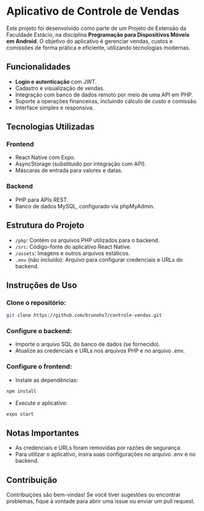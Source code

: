 # Aplicativo de Controle de Vendas  

Este projeto foi desenvolvido como parte de um Projeto de Extensão da Faculdade Estácio, na disciplina **Programação para Dispositivos Móveis em Android**. O objetivo do aplicativo é gerenciar vendas, custos e comissões de forma prática e eficiente, utilizando tecnologias modernas.  

## Funcionalidades  

- **Login e autenticação** com JWT.  
- Cadastro e visualização de vendas.  
- Integração com banco de dados remoto por meio de uma API em PHP.  
- Suporte a operações financeiras, incluindo cálculo de custo e comissão.  
- Interface simples e responsiva.  

## Tecnologias Utilizadas  

### Frontend  
- React Native com Expo.  
- AsyncStorage (substituído por integração com API).  
- Máscaras de entrada para valores e datas.  

### Backend  
- PHP para APIs REST.  
- Banco de dados MySQL, configurado via phpMyAdmin.  

## Estrutura do Projeto  

- `/php`: Contém os arquivos PHP utilizados para o backend.  
- `/src`: Código-fonte do aplicativo React Native.  
- `/assets`: Imagens e outros arquivos estáticos.  
- `.env` (não incluído): Arquivo para configurar credenciais e URLs do backend.  

## Instruções de Uso  

### Clone o repositório:  
```bash
git clone https://github.com/brunohs7/controle-vendas.git
```

### Configure o backend:

- Importe o arquivo SQL do banco de dados (se fornecido).
- Atualize as credenciais e URLs nos arquivos PHP e no arquivo .env.

### Configure o frontend:

- Instale as dependências:
```bash
npm install
```
- Execute o aplicativo:
```bash
expo start
```

## Notas Importantes
- As credenciais e URLs foram removidas por razões de segurança.
- Para utilizar o aplicativo, insira suas configurações no arquivo .env e no backend.

## Contribuição

Contribuições são bem-vindas! Se você tiver sugestões ou encontrar problemas, fique à vontade para abrir uma issue ou enviar um pull request.
